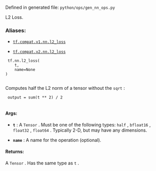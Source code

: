 Defined in generated file:  `python/ops/gen_nn_ops.py` 

L2 Loss.



### Aliases:

- [ `tf.compat.v1.nn.l2_loss` ](/api_docs/python/tf/nn/l2_loss)

- [ `tf.compat.v2.nn.l2_loss` ](/api_docs/python/tf/nn/l2_loss)



```
 tf.nn.l2_loss(
    t,
    name=None
)
 
```

Computes half the L2 norm of a tensor without the  `sqrt` :



```
 output = sum(t ** 2) / 2
 
```



#### Args:

- **`t`** : A  `Tensor` . Must be one of the following types:  `half` ,  `bfloat16` ,  `float32` ,  `float64` .
Typically 2-D, but may have any dimensions.

- **`name`** : A name for the operation (optional).



#### Returns:
A  `Tensor` . Has the same type as  `t` .

